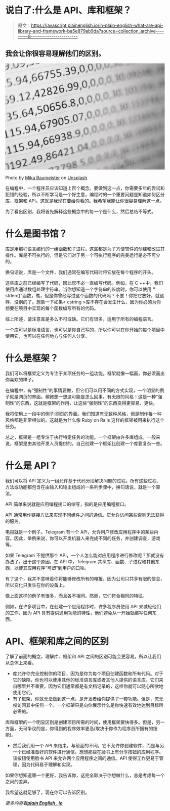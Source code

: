 # 说白了:什么是 API、库和框架？

> 原文：<https://javascript.plainenglish.io/in-plain-english-what-are-api-library-and-framework-ba5e879ab9da?source=collection_archive---------8----------------------->

## 我会让你很容易理解他们的区别。

![](img/8dcc56954b19cedc6f060638449ecec9.png)

Photo by [Mika Baumeister](https://unsplash.com/@mbaumi?utm_source=medium&utm_medium=referral) on [Unsplash](https://unsplash.com?utm_source=medium&utm_medium=referral)

在编程中，一个程序员应该知道上百个概念。要做到这一点，你需要多年的尝试和犯错的经验，所以不断学习是一个好主意，编程时的一个重要问题是知道如何区分库、框架和 API。这就是我现在要给你看的。我希望我能让你很容易理解这一点。

为了看出区别，我将首先解释这些概念中的每一个是什么，然后总结不等式。

# 什么是图书馆？

库是用编程语言编码的一组函数和子进程。这些都是为了方便软件的创建和改进其操作。库是不可执行的，但是它们对于另一个可执行程序的完美运行是必不可少的。

换句话说，库是一个文件，我们通常在编写代码时将它放在每个程序的开头。

这些库之前已经编写了代码，因此您不必一直编写代码。例如，在 C ++中，我们使用<cstring>库通过数组处理字符串。当你想知道一个字符串的长度时，你可以使用 **"** strlen()"函数，瞧，但是你曾经写过这个函数的代码吗？不要！你把它放好，就这样，没别的了。想象一下如果< cstring >库不存在会发生什么，因为你必须为你想要在项目中实现的每个函数编写所有的代码。</cstring>

综上所述，请注意库是多么不可或缺。它们有很多，适用于所有的编程语言。

一个库可以是标准语言，也可以是你自己写的，所以你可以在你开始的每个项目中使用它，也可以在任何地方与任何人分享。

# 什么是框架？

我们可以将框架定义为专注于某项任务的一组功能。框架就像一幅画，你必须画出你喜欢的样子。

在编程中，有“强制性”的事情要做，但它们可以用不同的方式实现，一个明显的例子就是网页的界面。稍微想一想这可能是怎么回事。有无限的风格！这是一种“强制性”的东西，这就是框架的作用，让这些“强制性”的东西变得更容易、更快。

我将使用上一段中的例子:网页的界面。我们知道有无数种风格，但是制作每一种风格都是非常相似的。这就是为什么像 Ruby on Rails 这样的框架被用来执行这个任务。

总之，框架是一组专注于执行特定任务的功能。一个框架由许多库组成。一般来说，框架是由其他开发人员提供的，自己创建一个框架比创建一个库要复杂一些。

# 什么是 API？

我们可以将 API 定义为一组允许基于代码分段解决问题的过程。所有这些过程、方法或功能都包含在由输入和输出组成的一系列步骤中，换句话说，就是一个算法。

API 简单来说就是应用编程接口的缩写，指的是应用编程接口。

API 通常用作链接方法来实现不同组件之间的通信。它允许访问某些否则无法获得的服务。

电报就是一个例子。Telegram 有一个 API，允许用户修改应用程序中的某些内容。因此，举例来说，你可以开发机器人来完成不同的任务，并创建调查，游戏等。

如果 Telegram 不提供那个 API，一个人怎么能对应用程序进行修改呢？那就没有办法了。出于这个原因，在 API 中，Telegram 共享库、函数、子进程和其他东西，以使其应用程序“可塑”到用户的口味。

有了这个，我并不意味着你将能够修改所有的电报，因为公司只共享有限的信息，所以变化只发生在你的设备上。

像上面这样的例子有很多，而且各不相同。然而，它们符合相同的特征。

例如，在许多项目中，在创建一个应用程序时，许多程序员使用 API 来减轻他们的工作，因为 API 具有提供通用功能的特性，他们避免从一开始就编写任何东西。

# API、框架和库之间的区别

了解了前面的概念，理解库、框架和 API 之间的区别可能会更容易。所以让我们从总体上来看。

*   库允许你完全控制你的项目，因为是你为每个项目创建函数和所有代码。对于它的缺陷，你也可以使用其他的标准语言库或者其他人提供的语言库。它们来自哪里并不重要，因为它们通常都是有文档记录的，这样你就可以随心所欲地使用它们。
*   有了框架，你就无法做到这一点。是开发者给你提供了一套功能。但是，您无权访问其中任何一个。一个框架只是向你展示什么是你快速有效地达到目标所必需的。

库和框架的一个明显区别是创建项目所需的时间，使用框架要快得多。但是，另一方面，无可争议的是，你得到的程序效率更高(取决于你作为程序员所拥有的技能)。

*   然后我们用一个 API 来结束，与前面的不同，它不允许你创建软件，而是与另一个已经准备好的软件进行通信。想想那些在脸书上有分享按钮的应用程序。该按钮使用脸书 API 来允许两个应用程序之间的通信。API 使得工作更易于管理，因为代码易于理解和实现。

如果你想知道哪一个更好，我告诉你，这完全取决于你想做什么，总是考虑每一个之间的差异。

我希望这就足够了，现在你可以告诉区别。

*更多内容看*[***plain English . io***](http://plainenglish.io/)